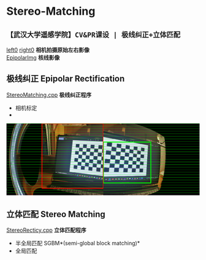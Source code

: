 # Stereo-Matching
## `【武汉大学遥感学院】CV&PR课设 | 极线纠正+立体匹配`

[left0](./left0) [right0](./right0) **相机拍摄原始左右影像**  
[EpipolarImg](./EpipolarImg) **核线影像** 

## 极线纠正 Epipolar Rectification
[StereoMatching.cpp](./StereoMatching.cpp) **极线纠正程序**  
- 相机标定
- 
<img src="show/epipolar.png" width="700">

## 立体匹配 Stereo Matching
[StereoRecticy.cpp](./StereoMatching.cpp) **立体匹配程序**  
- 半全局匹配 SGBM*(semi-global block matching)*
- 全局匹配 
 
